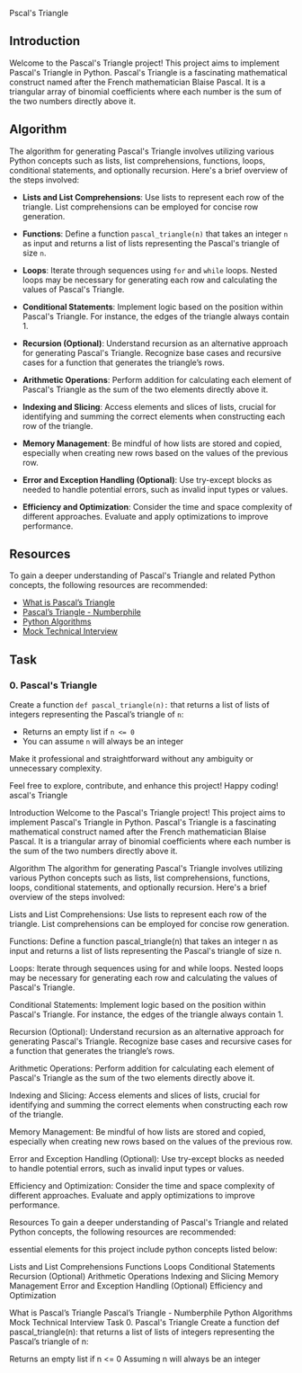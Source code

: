 Pscal's Triangle

## Introduction

Welcome to the Pascal's Triangle project! This project aims to implement Pascal's Triangle in Python. Pascal's Triangle is a fascinating mathematical construct named after the French mathematician Blaise Pascal. It is a triangular array of binomial coefficients where each number is the sum of the two numbers directly above it.

## Algorithm

The algorithm for generating Pascal's Triangle involves utilizing various Python concepts such as lists, list comprehensions, functions, loops, conditional statements, and optionally recursion. Here's a brief overview of the steps involved:

- **Lists and List Comprehensions**: Use lists to represent each row of the triangle. List comprehensions can be employed for concise row generation.

- **Functions**: Define a function `pascal_triangle(n)` that takes an integer `n` as input and returns a list of lists representing the Pascal's triangle of size `n`.

- **Loops**: Iterate through sequences using `for` and `while` loops. Nested loops may be necessary for generating each row and calculating the values of Pascal's Triangle.

- **Conditional Statements**: Implement logic based on the position within Pascal's Triangle. For instance, the edges of the triangle always contain 1.

- **Recursion (Optional)**: Understand recursion as an alternative approach for generating Pascal's Triangle. Recognize base cases and recursive cases for a function that generates the triangle’s rows.

- **Arithmetic Operations**: Perform addition for calculating each element of Pascal's Triangle as the sum of the two elements directly above it.

- **Indexing and Slicing**: Access elements and slices of lists, crucial for identifying and summing the correct elements when constructing each row of the triangle.

- **Memory Management**: Be mindful of how lists are stored and copied, especially when creating new rows based on the values of the previous row.

- **Error and Exception Handling (Optional)**: Use try-except blocks as needed to handle potential errors, such as invalid input types or values.

- **Efficiency and Optimization**: Consider the time and space complexity of different approaches. Evaluate and apply optimizations to improve performance.

## Resources

To gain a deeper understanding of Pascal's Triangle and related Python concepts, the following resources are recommended:

- [What is Pascal’s Triangle](https://en.wikipedia.org/wiki/Pascal%27s_triangle)
- [Pascal’s Triangle - Numberphile](https://www.youtube.com/watch?v=0sPAbYhyGzo)
- [Python Algorithms](https://www.python.org/doc/essays/graphs/)
- [Mock Technical Interview](https://www.hackerrank.com/domains/tutorials/10-days-of-javascript)

## Task

### 0. Pascal's Triangle

Create a function `def pascal_triangle(n):` that returns a list of lists of integers representing the Pascal’s triangle of `n`:

- Returns an empty list if `n <= 0`
- You can assume `n` will always be an integer

Make it professional and straightforward without any ambiguity or unnecessary complexity.

Feel free to explore, contribute, and enhance this project! Happy coding!
ascal's Triangle

Introduction
Welcome to the Pascal's Triangle project! This project aims to implement Pascal's Triangle in Python. Pascal's Triangle is a fascinating mathematical construct named after the French mathematician Blaise Pascal. It is a triangular array of binomial coefficients where each number is the sum of the two numbers directly above it.

Algorithm
The algorithm for generating Pascal's Triangle involves utilizing various Python concepts such as lists, list comprehensions, functions, loops, conditional statements, and optionally recursion. Here's a brief overview of the steps involved:

Lists and List Comprehensions: Use lists to represent each row of the triangle. List comprehensions can be employed for concise row generation.

Functions: Define a function pascal_triangle(n) that takes an integer n as input and returns a list of lists representing the Pascal's triangle of size n.

Loops: Iterate through sequences using for and while loops. Nested loops may be necessary for generating each row and calculating the values of Pascal's Triangle.

Conditional Statements: Implement logic based on the position within Pascal's Triangle. For instance, the edges of the triangle always contain 1.

Recursion (Optional): Understand recursion as an alternative approach for generating Pascal's Triangle. Recognize base cases and recursive cases for a function that generates the triangle’s rows.

Arithmetic Operations: Perform addition for calculating each element of Pascal's Triangle as the sum of the two elements directly above it.

Indexing and Slicing: Access elements and slices of lists, crucial for identifying and summing the correct elements when constructing each row of the triangle.

Memory Management: Be mindful of how lists are stored and copied, especially when creating new rows based on the values of the previous row.

Error and Exception Handling (Optional): Use try-except blocks as needed to handle potential errors, such as invalid input types or values.

Efficiency and Optimization: Consider the time and space complexity of different approaches. Evaluate and apply optimizations to improve performance.

Resources
To gain a deeper understanding of Pascal's Triangle and related Python concepts, the following resources are recommended:

essential elements for this project include python concepts listed below:

Lists and List Comprehensions
Functions
Loops
Conditional Statements
Recursion (Optional)
Arithmetic Operations
Indexing and Slicing
Memory Management
Error and Exception Handling (Optional)
Efficiency and Optimization

What is Pascal’s Triangle
Pascal’s Triangle - Numberphile
Python Algorithms
Mock Technical Interview
Task
0. Pascal's Triangle
Create a function def pascal_triangle(n): that returns a list of lists of integers representing the Pascal’s triangle of n:

Returns an empty list if n <= 0
Assuming n will always be an integer


